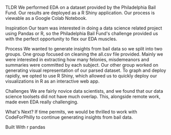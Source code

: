 TLDR
We performed EDA on a dataset provided by the Philadelphia Bail Fund. Our results are deployed as a R Shiny application. Our process is viewable as a Google Colab Notebook.

Inspiration
Our team was interested in doing a data science related project using Pandas or R, so the Philadelphia Bail Fund's challenge provided us with the perfect opportunity to flex our EDA muscles.

Process
We wanted to generate insights from bail data so we split into two groups. One group focused on cleaning the all.csv file provided. Mainly we were interested in extracting how many felonies, misdemeanors and summaries were committed by each subject. Our other group worked on generating visual representation of our parsed dataset. To graph and deploy rapidly, we opted to use R Shiny, which allowed us to quickly deploy our visualizations in R as an interactive web app.

Challenges
We are fairly novice data scientists, and we found that our data science toolsets did not have much overlap. This, alongside remote work, made even EDA really challenging.

What's Next?
If time permits, we would be thrilled to work with CodeForPhilly to continue generating insights from bail data.

Built With
r pandas
